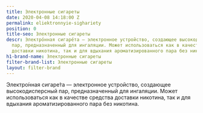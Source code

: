 ```yaml
---
title: Электронные сигареты
date: 2020-04-08 14:18:00 Z
permalink: eliektronnyie-sighariety
position: 0
title-seo: Электронные сигареты
descr: Электро́нная сигаре́та — электронное устройство, создающее высокодисперсный
  пар, предназначенный для ингаляции. Может использоваться как в качестве средства
  доставки никотина, так и для вдыхания ароматизированного пара без никотина
h1-brand-name: Электронные сигареты
filter-brand-list: Электронные сигареты
layout: filter-brand
---
```


Электро́нная сигаре́та — электронное устройство, создающее высокодисперсный пар, предназначенный для ингаляции. Может использоваться как в качестве средства доставки никотина, так и для вдыхания ароматизированного пара без никотина.